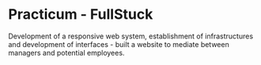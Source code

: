 # Practicum - FullStuck
Development of a responsive web system, establishment of infrastructures and development of interfaces - built a website to mediate between managers and potential employees.

